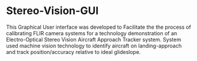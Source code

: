 # Stereo-Vision-GUI
This Graphical User interface was developed to Facilitate the the process of calibrating FLIR camera systems for a technology demonstration of an Electro-Optical Stereo Vision Aircraft Approach Tracker system. System used machine vision technology to identify aircraft on landing-approach and track position/accuracy relative to ideal glideslope.
